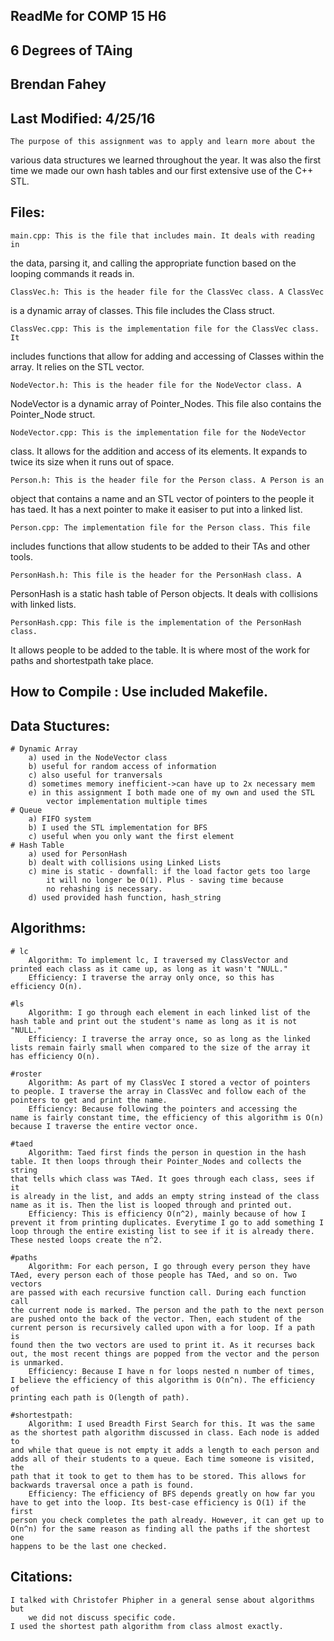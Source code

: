 ## ReadMe for COMP 15 H6
## 6 Degrees of TAing

## Brendan Fahey
## Last Modified: 4/25/16

	The purpose of this assignment was to apply and learn more about the 
various data structures we learned throughout the year. It was also the first 
time we made our own hash tables and our first extensive use of the C++ STL.

## Files:
	main.cpp: This is the file that includes main. It deals with reading in
the data, parsing it, and calling the appropriate function based on the looping
commands it reads in.

	ClassVec.h: This is the header file for the ClassVec class. A ClassVec
is a dynamic array of classes. This file includes the Class struct.

	ClassVec.cpp: This is the implementation file for the ClassVec class. It
includes functions that allow for adding and accessing of Classes within the
array. It relies on the STL vector.

	NodeVector.h: This is the header file for the NodeVector class. A 
NodeVector is a dynamic array of Pointer_Nodes. This file also contains the 
Pointer_Node struct.

	NodeVector.cpp: This is the implementation file for the NodeVector 
class. It allows for the addition and access of its elements. It expands to 
twice its size when it runs out of space.

	Person.h: This is the header file for the Person class. A Person is an
object that contains a name and an STL vector of pointers to the people it has
taed. It has a next pointer to make it easiser to put into a linked list.
	
	Person.cpp: The implementation file for the Person class. This file 
includes functions that allow students to be added to their TAs and other tools.

	PersonHash.h: This file is the header for the PersonHash class. A 
PersonHash is a static hash table of Person objects. It deals with collisions 
with linked lists.
	
	PersonHash.cpp: This file is the implementation of the PersonHash class.
It allows people to be added to the table. It is where most of the work for 
paths and shortestpath take place.

## How to Compile : Use included Makefile.

## Data Stuctures:
	# Dynamic Array
		a) used in the NodeVector class
		b) useful for random access of information
		c) also useful for tranversals
		d) sometimes memory inefficient->can have up to 2x necessary mem
		e) in this assignment I both made one of my own and used the STL
			vector implementation multiple times
	# Queue
		a) FIFO system
		b) I used the STL implementation for BFS
		c) useful when you only want the first element
	# Hash Table
		a) used for PersonHash
		b) dealt with collisions using Linked Lists
		c) mine is static - downfall: if the load factor gets too large
			it will no longer be O(1). Plus - saving time because
			no rehashing is necessary.
		d) used provided hash function, hash_string
## Algorithms:
	# lc
		Algorithm: To implement lc, I traversed my ClassVector and 
	printed each class as it came up, as long as it wasn't "NULL."
		Efficiency: I traverse the array only once, so this has 
	efficiency O(n).

	#ls
		Algorithm: I go through each element in each linked list of the
	hash table and print out the student's name as long as it is not "NULL."
		Efficiency: I traverse the array once, so as long as the linked 
	lists remain fairly small when compared to the size of the array it 
	has efficiency O(n).

	#roster
		Algorithm: As part of my ClassVec I stored a vector of pointers 
	to people. I traverse the array in ClassVec and follow each of the 
	pointers to get and print the name. 
		Efficiency: Because following the pointers and accessing the 
	name is fairly constant time, the efficiency of this algorithm is O(n) 
	because I traverse the entire vector once.

	#taed
		Algorithm: Taed first finds the person in question in the hash 
	table. It then loops through their Pointer_Nodes and collects the string
	that tells which class was TAed. It goes through each class, sees if it
	is already in the list, and adds an empty string instead of the class 
	name as it is. Then the list is looped through and printed out.
		Efficiency: This is efficiency O(n^2), mainly because of how I 
	prevent it from printing duplicates. Everytime I go to add something I
	loop through the entire existing list to see if it is already there. 
	These nested loops create the n^2.

	#paths
		Algorithm: For each person, I go through every person they have
	TAed, every person each of those people has TAed, and so on. Two vectors
	are passed with each recursive function call. During each function call
	the current node is marked. The person and the path to the next person 
	are pushed onto the back of the vector. Then, each student of the 
	current person is recursively called upon with a for loop. If a path is 
	found then the two vectors are used to print it. As it recurses back 
	out, the most recent things are popped from the vector and the person
	is unmarked.
		Efficiency: Because I have n for loops nested n number of times,
	I believe the efficiency of this algorithm is O(n^n). The efficiency of 
	printing each path is O(length of path). 

	#shortestpath: 
		Algorithm: I used Breadth First Search for this. It was the same
	as the shortest path algorithm discussed in class. Each node is added to
	and while that queue is not empty it adds a length to each person and 
	adds all of their students to a queue. Each time someone is visited, the
	path that it took to get to them has to be stored. This allows for 
	backwards traversal once a path is found.
		Efficiency: The efficiency of BFS depends greatly on how far you
	have to get into the loop. Its best-case efficiency is O(1) if the first
	person you check completes the path already. However, it can get up to 
	O(n^n) for the same reason as finding all the paths if the shortest one
	happens to be the last one checked.
## Citations:
	I talked with Christofer Phipher in a general sense about algorithms but
		we did not discuss specific code.
	I used the shortest path algorithm from class almost exactly.
